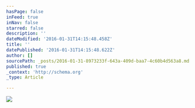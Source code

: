 ```yaml
---
hasPage: false
inFeed: true
inNav: false
starred: false
description: ''
dateModified: '2016-01-31T14:15:48.458Z'
title: ''
datePublished: '2016-01-31T14:15:48.622Z'
author: []
sourcePath: _posts/2016-01-31-8973233f-643a-409d-baa7-4c60b4d563a8.md
published: true
_context: 'http://schema.org'
_type: Article

---
```

![](https://the-grid-user-content.s3-us-west-2.amazonaws.com/ecea2eb8-1e91-4d0e-a86b-759004c12ab6.jpg)